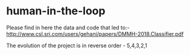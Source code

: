 # human-in-the-loop
Please find in here the data and code that led to:-
http://www.csl.sri.com/users/gehani/papers/DMMH-2018.Classifier.pdf

The evolution of the project is in reverse order - 5,4,3,2,1